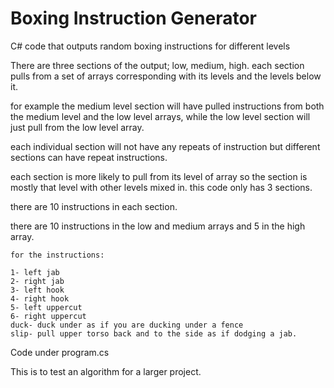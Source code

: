 # Boxing Instruction Generator
C# code that outputs random boxing instructions for different levels

There are three sections of the output; low, medium, high. each section pulls from a set of arrays corresponding with its levels and the levels below it.

for example the medium level section will have pulled instructions from both the medium level and the low level arrays, while the low level section will just pull from the low level array.

each individual section will not have any repeats of instruction but different sections can have repeat instructions.

each section is more likely to pull from its level of array so the section is mostly that level with other levels mixed in.
this code only has 3 sections.

there are 10 instructions in each section.

there are 10 instructions in the low and medium arrays and 5 in the high array.

```
for the instructions:

1- left jab
2- right jab
3- left hook
4- right hook
5- left uppercut
6- right uppercut
duck- duck under as if you are ducking under a fence
slip- pull upper torso back and to the side as if dodging a jab.
```

Code under program.cs

This is to test an algorithm for a larger project.
